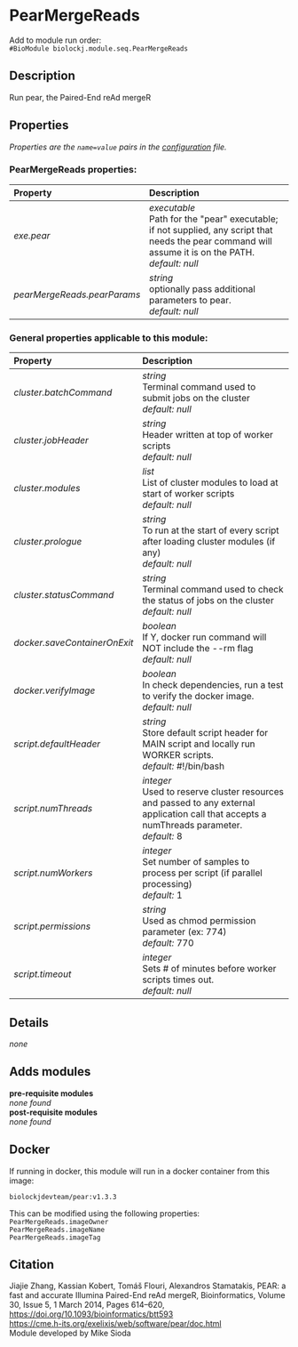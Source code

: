 # PearMergeReads
Add to module run order:                    
`#BioModule biolockj.module.seq.PearMergeReads`

## Description 
Run pear, the Paired-End reAd mergeR

## Properties 
*Properties are the `name=value` pairs in the [configuration](../../../Configuration#properties) file.*                   

### PearMergeReads properties: 
| Property| Description |
| :--- | :--- |
| *exe.pear* | _executable_ <br>Path for the "pear" executable; if not supplied, any script that needs the pear command will assume it is on the PATH.<br>*default:*  *null* |
| *pearMergeReads.pearParams* | _string_ <br>optionally pass additional parameters to pear.<br>*default:*  *null* |

### General properties applicable to this module: 
| Property| Description |
| :--- | :--- |
| *cluster.batchCommand* | _string_ <br>Terminal command used to submit jobs on the cluster<br>*default:*  *null* |
| *cluster.jobHeader* | _string_ <br>Header written at top of worker scripts<br>*default:*  *null* |
| *cluster.modules* | _list_ <br>List of cluster modules to load at start of worker scripts<br>*default:*  *null* |
| *cluster.prologue* | _string_ <br>To run at the start of every script after loading cluster modules (if any)<br>*default:*  *null* |
| *cluster.statusCommand* | _string_ <br>Terminal command used to check the status of jobs on the cluster<br>*default:*  *null* |
| *docker.saveContainerOnExit* | _boolean_ <br>If Y, docker run command will NOT include the --rm flag<br>*default:*  *null* |
| *docker.verifyImage* | _boolean_ <br>In check dependencies, run a test to verify the docker image.<br>*default:*  *null* |
| *script.defaultHeader* | _string_ <br>Store default script header for MAIN script and locally run WORKER scripts.<br>*default:*  #!/bin/bash |
| *script.numThreads* | _integer_ <br>Used to reserve cluster resources and passed to any external application call that accepts a numThreads parameter.<br>*default:*  8 |
| *script.numWorkers* | _integer_ <br>Set number of samples to process per script (if parallel processing)<br>*default:*  1 |
| *script.permissions* | _string_ <br>Used as chmod permission parameter (ex: 774)<br>*default:*  770 |
| *script.timeout* | _integer_ <br>Sets # of minutes before worker scripts times out.<br>*default:*  *null* |

## Details 
*none*

## Adds modules 
**pre-requisite modules**                    
*none found*                   
**post-requisite modules**                    
*none found*                   

## Docker 
If running in docker, this module will run in a docker container from this image:<br>
```
biolockjdevteam/pear:v1.3.3
```
This can be modified using the following properties:<br>
`PearMergeReads.imageOwner`<br>
`PearMergeReads.imageName`<br>
`PearMergeReads.imageTag`<br>

## Citation 
Jiajie Zhang, Kassian Kobert, Tomáš Flouri, Alexandros Stamatakis, PEAR: a fast and accurate Illumina Paired-End reAd mergeR, Bioinformatics, Volume 30, Issue 5, 1 March 2014, Pages 614–620, https://doi.org/10.1093/bioinformatics/btt593                   
https://cme.h-its.org/exelixis/web/software/pear/doc.html                   
Module developed by Mike Sioda

